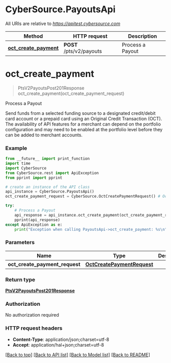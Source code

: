 # CyberSource.PayoutsApi

All URIs are relative to *https://apitest.cybersource.com*

Method | HTTP request | Description
------------- | ------------- | -------------
[**oct_create_payment**](PayoutsApi.md#oct_create_payment) | **POST** /pts/v2/payouts | Process a Payout


# **oct_create_payment**
> PtsV2PayoutsPost201Response oct_create_payment(oct_create_payment_request)

Process a Payout

Send funds from a selected funding source to a designated credit/debit card account or a prepaid card using an Original Credit Transaction (OCT). The availability of API features for a merchant can depend on the portfolio configuration and may need to be enabled at the portfolio level before they can be added to merchant accounts. 

### Example 
```python
from __future__ import print_function
import time
import CyberSource
from CyberSource.rest import ApiException
from pprint import pprint

# create an instance of the API class
api_instance = CyberSource.PayoutsApi()
oct_create_payment_request = CyberSource.OctCreatePaymentRequest() # OctCreatePaymentRequest | 

try: 
    # Process a Payout
    api_response = api_instance.oct_create_payment(oct_create_payment_request)
    pprint(api_response)
except ApiException as e:
    print("Exception when calling PayoutsApi->oct_create_payment: %s\n" % e)
```

### Parameters

Name | Type | Description  | Notes
------------- | ------------- | ------------- | -------------
 **oct_create_payment_request** | [**OctCreatePaymentRequest**](OctCreatePaymentRequest.md)|  | 

### Return type

[**PtsV2PayoutsPost201Response**](PtsV2PayoutsPost201Response.md)

### Authorization

No authorization required

### HTTP request headers

 - **Content-Type**: application/json;charset=utf-8
 - **Accept**: application/hal+json;charset=utf-8

[[Back to top]](#) [[Back to API list]](../README.md#documentation-for-api-endpoints) [[Back to Model list]](../README.md#documentation-for-models) [[Back to README]](../README.md)

